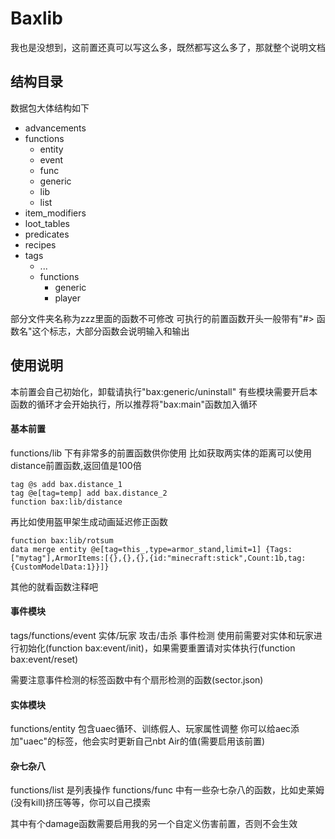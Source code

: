 # Baxlib

我也是没想到，这前置还真可以写这么多，既然都写这么多了，那就整个说明文档

## 结构目录

数据包大体结构如下
- advancements
- functions
  - entity
  - event
  - func
  - generic
  - lib
  - list
- item_modifiers
- loot_tables
- predicates
- recipes
- tags
  - ...
  - functions
    - generic
    - player

部分文件夹名称为zzz里面的函数不可修改
可执行的前置函数开头一般带有"#> 函数名"这个标志，大部分函数会说明输入和输出

## 使用说明

本前置会自己初始化，卸载请执行"bax:generic/uninstall"
有些模块需要开启本函数的循环才会开始执行，所以推荐将"bax:main"函数加入循环

#### 基本前置

functions/lib 下有非常多的前置函数供你使用
比如获取两实体的距离可以使用distance前置函数,返回值是100倍
```mcfunction
tag @s add bax.distance_1
tag @e[tag=temp] add bax.distance_2
function bax:lib/distance
```
再比如使用盔甲架生成动画延迟修正函数
```
function bax:lib/rotsum
data merge entity @e[tag=this_,type=armor_stand,limit=1] {Tags:["mytag"],ArmorItems:[{},{},{},{id:"minecraft:stick",Count:1b,tag:{CustomModelData:1}}]}
```
其他的就看函数注释吧

#### 事件模块

tags/functions/event 实体/玩家 攻击/击杀 事件检测
使用前需要对实体和玩家进行初始化(function bax:event/init)，如果需要重置请对实体执行(function bax:event/reset)

需要注意事件检测的标签函数中有个扇形检测的函数(sector.json)

#### 实体模块

functions/entity 包含uaec循环、训练假人、玩家属性调整
你可以给aec添加"uaec"的标签，他会实时更新自己nbt Air的值(需要启用该前置)

#### 杂七杂八

functions/list 是列表操作 functions/func 中有一些杂七杂八的函数，比如史莱姆(没有kill)挤压等等，你可以自己摸索

其中有个damage函数需要启用我的另一个自定义伤害前置，否则不会生效
